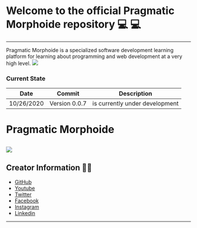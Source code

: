 # Welcome to the official Pragmatic Morphoide repository 💻 💻 
----------------------------------------------------------------------------------------------------
Pragmatic Morphoide is a specialized software development learning platform for learning about programming and web development at a very high level.
![](https://raw.githubusercontent.com/Zelechos/PragmaticMorphoide/master/src/Imagenes/ScreenPrag.png)
### Current State 
|  Date | Commit  | Description |
| ------------- | ------------- | ------------- |
| 10/26/2020  | Version 0.0.7  | is currently under development |


# Pragmatic Morphoide
![](https://raw.githubusercontent.com/Zelechos/PragmaticMorphoide/master/src/Imagenes/LoginLogo.png)
----------------------------------------------------------------------------------------------------
## Creator Information 👨‍💻
- [GitHub](https://github.com/Zelechos "GitHub")
- [Youtube](https://www.youtube.com/channel/UCQ1D3FO4ICg6SVivOTwIe4w?view_as=subscriber "Youtube")
- [Twitter](https://twitter.com/CoderPragmatic "Twitter")
- [Facebook](https://www.facebook.com/PragmaticCodersGroup "Facebook")
- [Instagram](https://www.instagram.com/zelechos/ "Instagram")
- [Linkedin](https://www.linkedin.com/in/alex-tumiri-huanca-6462851b0/ "Linkedin")
----------------------------------------------------------------------------------------------------
